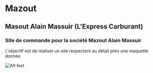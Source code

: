 # Mazout

## Masout Alain Massuir (L'Express Carburant)

### Site de commande pour la société Mazout Alain Massuir

L'objectif est de réaliser un site respectant au détail près une maquette donnée

![Alt text](file:///home/user/Pictures/Maquette.png)
